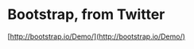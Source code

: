 <!--
id: 16021008865
link: http://tumblr.atmos.org/post/16021008865/bootstrap-from-twitter
slug: bootstrap-from-twitter
date: Tue Jan 17 2012 13:00:30 GMT-0800 (PST)
publish: 2012-01-017
tags: 
title: Bootstrap, from Twitter
-->


Bootstrap, from Twitter
=======================

[http://bootstrap.io/Demo/](http://bootstrap.io/Demo/)

